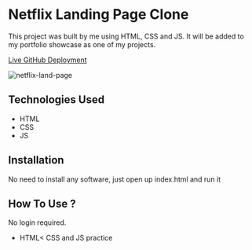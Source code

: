 # Netflix Landing Page Clone


This project was built by me using HTML, CSS and JS. It will be added to my portfolio showcase as one of my projects.


[Live GitHub Deployment](https://ray-xavier-2021.github.io/netflix-landing-page-clone/)


![netflix-land-page](https://user-images.githubusercontent.com/78431899/188521951-6807def9-4dcf-41e1-bb70-bc74a018760b.png)


## Technologies Used
* HTML
* CSS
* JS


## Installation
No need to install any software, just open up index.html and run it


## How To Use ?
No login required.



- HTML< CSS and JS practice
